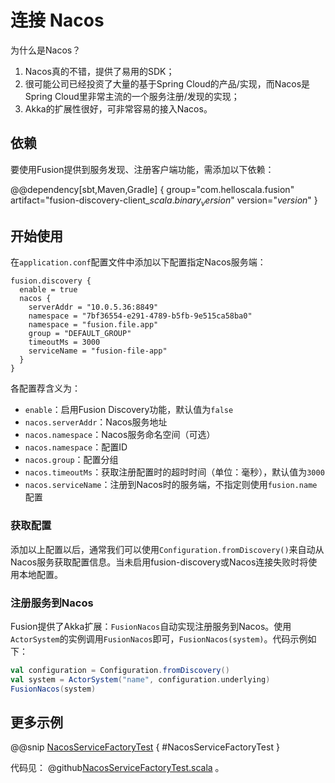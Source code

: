 # 连接 Nacos

为什么是Nacos？

1. Nacos真的不错，提供了易用的SDK；
2. 很可能公司已经投资了大量的基于Spring Cloud的产品/实现，而Nacos是Spring Cloud里非常主流的一个服务注册/发现的实现；
3. Akka的扩展性很好，可非常容易的接入Nacos。

## 依赖

要使用Fusion提供到服务发现、注册客户端功能，需添加以下依赖：

@@dependency[sbt,Maven,Gradle] {
  group="com.helloscala.fusion"
  artifact="fusion-discovery-client_$scala.binary_version$"
  version="$version$"
}

## 开始使用

在`application.conf`配置文件中添加以下配置指定Nacos服务端：

```hocon
fusion.discovery {
  enable = true
  nacos {
    serverAddr = "10.0.5.36:8849"
    namespace = "7bf36554-e291-4789-b5fb-9e515ca58ba0"
    namespace = "fusion.file.app"
    group = "DEFAULT_GROUP"
    timeoutMs = 3000
    serviceName = "fusion-file-app"
  }
}
```

各配置荐含义为：

- `enable`：启用Fusion Discovery功能，默认值为`false`
- `nacos.serverAddr`：Nacos服务地址
- `nacos.namespace`：Nacos服务命名空间（可选）
- `nacos.namespace`：配置ID
- `nacos.group`：配置分组
- `nacos.timeoutMs`：获取注册配置时的超时时间（单位：毫秒），默认值为`3000`
- `nacos.serviceName`：注册到Nacos时的服务端，不指定则使用`fusion.name`配置

### 获取配置

添加以上配置以后，通常我们可以使用`Configuration.fromDiscovery()`来自动从Nacos服务获取配置信息。当未启用fusion-discovery或Nacos连接失败时将使用本地配置。

### 注册服务到Nacos

Fusion提供了Akka扩展：`FusionNacos`自动实现注册服务到Nacos。使用`ActorSystem`的实例调用`FusionNacos`即可，`FusionNacos(system)`。代码示例如下：

```scala
val configuration = Configuration.fromDiscovery()
val system = ActorSystem("name", configuration.underlying)
FusionNacos(system)
```

## 更多示例

@@snip [NacosServiceFactoryTest](../../../../../fusion-discovery-client/src/test/scala/fusion/discovery/client/nacos/NacosServiceFactoryTest.scala) { #NacosServiceFactoryTest }

代码见： @github[NacosServiceFactoryTest.scala](../../../../../fusion-discovery-client/src/test/scala/fusion/discovery/client/nacos/NacosServiceFactoryTest.scala) 。
